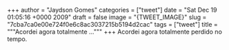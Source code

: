 
+++
author = "Jaydson Gomes"
categories = ["tweet"]
date = "Sat Dec 19 01:05:16 +0000 2009"
draft = false
image = "{TWEET_IMAGE}"
slug = "7cba7ca0e00e724f0e6c8ac3037215b5194d2cac"
tags = ["tweet"]
title = """Acordei agora totalmente ..."""
+++
Acordei agora totalmente perdido no tempo.
